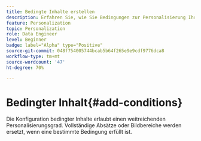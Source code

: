 ```yaml
---
title: Bedingte Inhalte erstellen
description: Erfahren Sie, wie Sie Bedingungen zur Personalisierung Ihres Inhalts in der Adobe Campaign-Web-Benutzeroberfläche definieren.
feature: Personalization
topic: Personalization
role: Data Engineer
level: Beginner
badge: label="Alpha" type="Positive"
source-git-commit: 048f754005744bcab5b64f265e9e9cdf9776dca8
workflow-type: tm+mt
source-wordcount: '47'
ht-degree: 70%

---
```



# Bedingter Inhalt{#add-conditions}

Die Konfiguration bedingter Inhalte erlaubt einen weitreichenden Personalisierungsgrad. Vollständige Absätze oder Bildbereiche werden ersetzt, wenn eine bestimmte Bedingung erfüllt ist.
